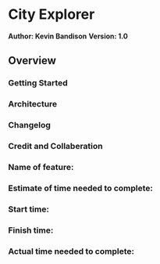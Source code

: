 # City Explorer

**Author: Kevin Bandison**
**Version: 1.0**

## Overview



### Getting Started



### Architecture



### Changelog



### Credit and Collaberation

### Name of feature: 

### Estimate of time needed to complete: 

### Start time: 

### Finish time:

### Actual time needed to complete: 
